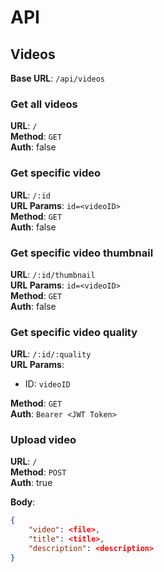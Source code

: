 # API

## Videos

**Base URL**: `/api/videos`

### Get all videos

**URL**: `/`  
**Method**: `GET`  
**Auth**: false

### Get specific video

**URL**: `/:id`  
**URL Params**: `id=<videoID>`  
**Method**: `GET`  
**Auth**: false

### Get specific video thumbnail

**URL**: `/:id/thumbnail`  
**URL Params**: `id=<videoID>`  
**Method**: `GET`  
**Auth**: false

### Get specific video quality

**URL**: `/:id/:quality`  
**URL Params**:

- ID: `videoID`

**Method**: `GET`  
**Auth**: `Bearer <JWT Token>`

### Upload video

**URL**: `/`  
**Method**: `POST`  
**Auth**: true

**Body**:

```json
{
	"video": <file>,
	"title": <title>,
	"description": <description>
}
```
